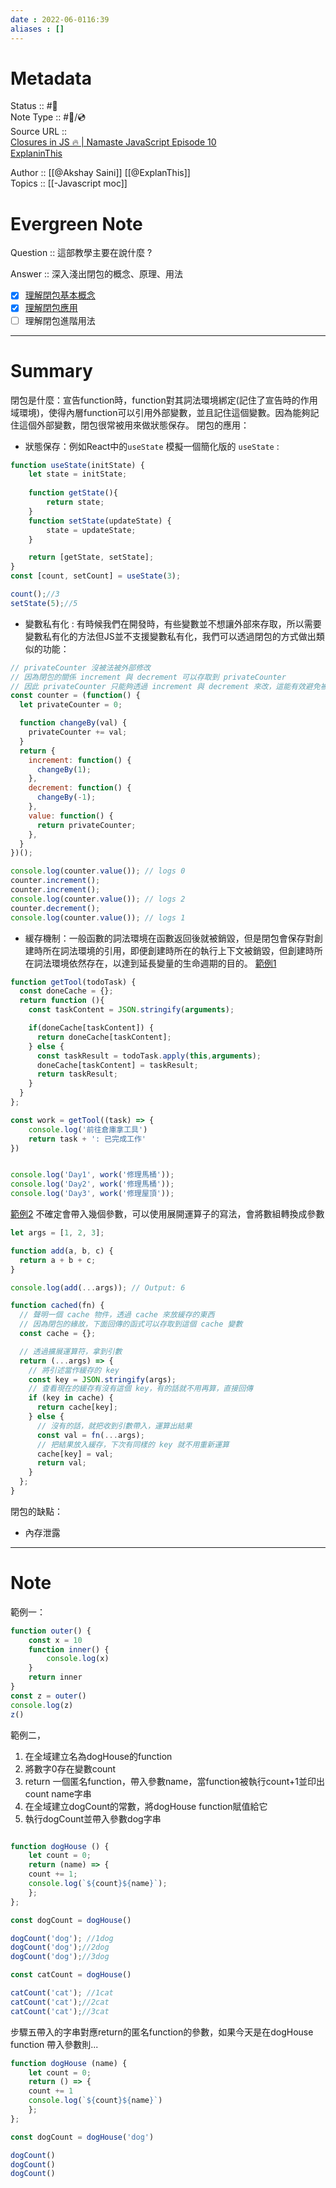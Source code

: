 ```yaml
---
date : 2022-06-0116:39
aliases : []
---
```

# Metadata
Status :: #🌱 <br>
Note Type :: #📨/💿 <br>
Source URL :: <br />
[Closures in JS 🔥 | Namaste JavaScript Episode 10](https://www.youtube.com/watch?v=qikxEIxsXco&t=275s) <br />
[ExplaninThis](https://www.explainthis.io/zh-hant/interview-guides/javascript/what-is-closure)<br>

Author :: [[@Akshay Saini]]  [[@ExplanThis]]<br>
Topics :: [[-Javascript moc]] <br>
# Evergreen Note

Question :: 這部教學主要在說什麼 ?

Answer :: 深入淺出閉包的概念、原理、用法
- [x] [理解閉包基本概念 ](https://youtu.be/qikxEIxsXco?t=675)
- [x] [理解閉包應用 ](https://pjchender.blogspot.com/2017/05/javascript-closure.html)
- [ ] 理解閉包進階用法
---

# Summary 
閉包是什麼：宣告function時，function對其詞法環境綁定(記住了宣告時的作用域環境)，使得內層function可以引用外部變數，並且記住這個變數。因為能夠記住這個外部變數，閉包很常被用來做狀態保存。
閉包的應用：
- 狀態保存：例如React中的`useState` 模擬一個簡化版的 `useState` :
```javascript
function useState(initState) {
	let state = initState;
	
	function getState(){
		return state;
	}
	function setState(updateState) {
		state = updateState;
	}

	return [getState, setState];
}
const [count, setCount] = useState(3);

count();//3
setState(5);//5

```
- 變數私有化 : 有時候我們在開發時，有些變數並不想讓外部來存取，所以需要變數私有化的方法但JS並不支援變數私有化，我們可以透過閉包的方式做出類似的功能：
```javascript
// privateCounter 沒被法被外部修改
// 因為閉包的關係 increment 與 decrement 可以存取到 privateCounter
// 因此 privateCounter 只能夠透過 increment 與 decrement 來改，這能有效避免被誤觸到
const counter = (function() {
  let privateCounter = 0;

  function changeBy(val) {
    privateCounter += val;
  }
  return {
    increment: function() {
      changeBy(1);
    },
    decrement: function() {
      changeBy(-1);
    },
    value: function() {
      return privateCounter;
    },
  }
})();

console.log(counter.value()); // logs 0
counter.increment();
counter.increment();
console.log(counter.value()); // logs 2
counter.decrement();
console.log(counter.value()); // logs 1
```
- 緩存機制：一般函數的詞法環境在函數返回後就被銷毀，但是閉包會保存對創建時所在詞法環境的引用，即便創建時所在的執行上下文被銷毀，但創建時所在詞法環境依然存在，以達到延長變量的生命週期的目的。
  [範例1](https://hackmd.io/@wheat0120/javascript-memoization)
```javascript
function getTool(todoTask) {
  const doneCache = {};
  return function (){
    const taskContent = JSON.stringify(arguments);

    if(doneCache[taskContent]) {
      return doneCache[taskContent];
    } else {
      const taskResult = todoTask.apply(this,arguments);
      doneCache[taskContent] = taskResult;
      return taskResult;
    }
  }
};

const work = getTool((task) => {
    console.log('前往倉庫拿工具')
    return task + ': 已完成工作'
})


console.log('Day1', work('修理馬桶'));
console.log('Day2', work('修理馬桶'));
console.log('Day3', work('修理屋頂'));

```
[範例2](https://www.explainthis.io/zh-hant/interview-guides/javascript-whiteboard/cache-function)
不確定會帶入幾個參數，可以使用展開運算子的寫法，會將數組轉換成參數
``` javascript
let args = [1, 2, 3];

function add(a, b, c) {
  return a + b + c;
}

console.log(add(...args)); // Output: 6

```

``` javascript
function cached(fn) {
  // 聲明一個 cache 物件，透過 cache 來放緩存的東西
  // 因為閉包的緣故，下面回傳的函式可以存取到這個 cache 變數
  const cache = {};

  // 透過擴展運算符，拿到引數
  return (...args) => {
    // 將引述當作緩存的 key
    const key = JSON.stringify(args);
    // 查看現在的緩存有沒有這個 key，有的話就不用再算，直接回傳
    if (key in cache) {
      return cache[key];
    } else {
      // 沒有的話，就把收到引數帶入，運算出結果
      const val = fn(...args);
      // 把結果放入緩存，下次有同樣的 key 就不用重新運算
      cache[key] = val;
      return val;
    }
  };
}
```
閉包的缺點：
- 內存泄露

---

# Note

範例一：
```js
function outer() {
	const x = 10
	function inner() {
		console.log(x)
	}
	return inner
}
const z = outer()
console.log(z)
z()
```

範例二，
1. 在全域建立名為dogHouse的function
2. 將數字0存在變數count
3. return 一個匿名function，帶入參數name，當function被執行count+1並印出count name字串
4. 在全域建立dogCount的常數，將dogHouse function賦值給它
5. 執行dogCount並帶入參數dog字串

```js

function dogHouse () {
	let count = 0;
	return (name) => {
	count += 1;
	console.log(`${count}${name}`);
	};
};

const dogCount = dogHouse()

dogCount('dog'); //1dog
dogCount('dog');//2dog
dogCount('dog');//3dog

const catCount = dogHouse()

catCount('cat'); //1cat
catCount('cat');//2cat
catCount('cat');//3cat
```
步驟五帶入的字串對應return的匿名function的參數，如果今天是在dogHouse function 帶入參數則...

```js
function dogHouse (name) {
	let count = 0;
	return () => {
	count += 1
	console.log(`${count}${name}`)
	};
};

const dogCount = dogHouse('dog')

dogCount()
dogCount()
dogCount()
```



